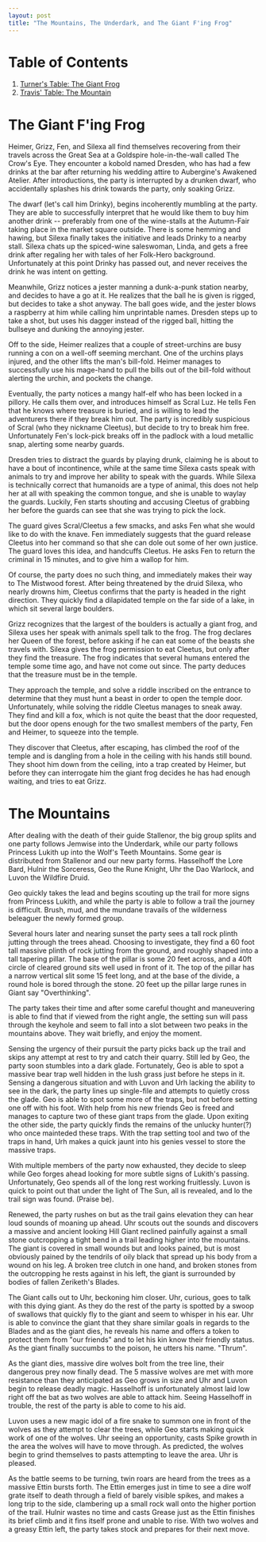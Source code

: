 ```yaml
---
layout: post
title: "The Mountains, The Underdark, and The Giant F'ing Frog"
---
```


# Table of Contents
1. [Turner's Table: The Giant Frog](#giant-frog)
2. [Travis' Table: The Mountain](#the-mountain)

# The Giant F'ing Frog <a name="giant-frog"></a>
Heimer, Grizz, Fen, and Silexa all find themselves recovering from their travels across the Great Sea at a Goldspire hole-in-the-wall called The Crow's Eye. They encounter a kobold named Dresden, who has had a few drinks at the bar after returning his wedding attire to Aubergine's Awakened Atelier. After introductions, the party is interrupted by a drunken dwarf, who accidentally splashes his drink towards the party, only soaking Grizz.

The dwarf (let's call him Drinky), begins incoherently mumbling at the party. They are able to successfully interpret that he would like them to buy him another drink -- preferably from one of the wine-stalls at the Autumn-Fair taking place in the market square outside. There is some hemming and hawing, but Silexa finally takes the initiative and leads Drinky to a nearby stall. Silexa chats up the spiced-wine saleswoman, Linda, and gets a free drink after regaling her with tales of her Folk-Hero background. Unfortunately at this point Drinky has passed out, and never receives the drink he was intent on getting.

Meanwhile, Grizz notices a jester manning a dunk-a-punk station nearby, and decides to have a go at it. He realizes that the ball he is given is rigged, but decides to take a shot anyway. The ball goes wide, and the jester blows a raspberry at him while calling him unprintable names. Dresden steps up to take a shot, but uses his dagger instead of the rigged ball, hitting the bullseye and dunking the annoying jester.

Off to the side, Heimer realizes that a couple of street-urchins are busy running a con on a well-off seeming merchant. One of the urchins plays injured, and the other lifts the man's bill-fold. Heimer manages to successfully use his mage-hand to pull the bills out of the bill-fold without alerting the urchin, and pockets the change.

Eventually, the party notices a mangy half-elf who has been locked in a pillory. He calls them over, and introduces himself as Scral Luz. He tells Fen that he knows where treasure is buried, and is willing to lead the adventurers there if they break him out. The party is incredibly suspicious of Scral (who they nickname Cleetus), but decide to try to break him free. Unfortunately Fen's lock-pick breaks off in the padlock with a loud metallic snap, alerting some nearby guards.

Dresden tries to distract the guards by playing drunk, claiming he is about to have a bout of incontinence, while at the same time Silexa casts speak with animals to try and improve her ability to speak with the guards. While Silexa is technically correct that humanoids are a type of animal, this does not help her at all with speaking the common tongue, and she is unable to waylay the guards. Luckily, Fen starts shouting and accusing Cleetus of grabbing her before the guards can see that she was trying to pick the lock.

The guard gives Scral/Cleetus a few smacks, and asks Fen what she would like to do with the knave. Fen immediately suggests that the guard release Cleetus into her command so that she can dole out some of her own justice. The guard loves this idea, and handcuffs Cleetus. He asks Fen to return the criminal in 15 minutes, and to give him a wallop for him.

Of course, the party does no such thing, and immediately makes their way to The Mistwood forest. After being threatened by the druid Silexa, who nearly drowns him, Cleetus confirms that the party is headed in the right direction. They quickly find a dilapidated temple on the far side of a lake, in which sit several large boulders.

Grizz recognizes that the largest of the boulders is actually a giant frog, and Silexa uses her speak with animals spell talk to the frog. The frog declares her Queen of the forest, before asking if he can eat some of the beasts she travels with. Silexa gives the frog permission to eat Cleetus, but only after they find the treasure. The frog indicates that several humans entered the temple some time ago, and have not come out since. The party deduces that the treasure must be in the temple.

They approach the temple, and solve a riddle inscribed on the entrance to determine that they must hunt a beast in order to open the temple door. Unfortunately, while solving the riddle Cleetus manages to sneak away. They find and kill a fox, which is not quite the beast that the door requested, but the door opens enough for the two smallest members of the party, Fen and Heimer, to squeeze into the temple.

They discover that Cleetus, after escaping, has climbed the roof of the temple and is dangling from a hole in the ceiling with his hands still bound. They shoot him down from the ceiling, into a trap created by Heimer, but before they can interrogate him the giant frog decides he has had enough waiting, and tries to eat Grizz.

# The Mountains <a name="the-mountain"></a>
After dealing with the death of their guide Stallenor, the big group splits and one party follows Jemwise into the Underdark, while our party follows Princess Lukith up into the Wolf's Teeth Mountains. Some gear is distributed from Stallenor and our new party forms. Hasselhoff the Lore Bard, Hulnir the Sorceress, Geo the Rune Knight, Uhr the Dao Warlock, and Luvon the Wildfire Druid.

Geo quickly takes the lead and begins scouting up the trail for more signs from Princess Lukith, and while the party is able to follow a trail the journey is difficult. Brush, mud, and the mundane travails of the wilderness beleaguer the newly formed group.

Several hours later and nearing sunset the party sees a tall rock plinth jutting through the trees ahead. Choosing to investigate, they find a 60 foot tall massive plinth of rock jutting from the ground, and roughly shaped into a tall tapering pillar. The base of the pillar is some 20 feet across, and a 40ft circle of cleared ground sits well used in front of it.  The top of the pillar has a narrow vertical slit some 15 feet long, and at the base of the divide, a round hole is bored through the stone. 20 feet up the pillar large runes in Giant say "Overthinking".

The party takes their time and after some careful thought and maneuvering is able to find that if viewed from the right angle, the setting sun will pass through the keyhole and seem to fall into a slot between two peaks in the mountains above. They wait briefly, and enjoy the moment.

Sensing the urgency of their pursuit the party picks back up the trail and skips any attempt at rest to try and catch their quarry. Still led by Geo, the party soon stumbles into a dark glade. Fortunately, Geo is able to spot a massive bear trap well hidden in the lush grass just before he steps in it. Sensing a dangerous situation and with Luvon and Urh lacking the ability to see in the dark, the party lines up single-file and attempts to quietly cross the glade. Geo is able to spot some more of the traps, but not before setting one off with his foot. With help from his new friends Geo is freed and manages to capture two of these giant traps from the glade. Upon exiting the other side, the party quickly finds the remains of the unlucky hunter(?) who once mainteded these traps. With the trap setting tool and two of the traps in hand, Urh makes a quick jaunt into his genies vessel to store the massive traps.

With multiple members of the party now exhausted, they decide to sleep while Geo forges ahead looking for more subtle signs of Lukith's passing. Unfortunately, Geo spends all of the long rest working fruitlessly. Luvon is quick to point out that under the light of The Sun, all is revealed, and lo the trail sign was found. (Praise be).

Renewed, the party rushes on but as the trail gains elevation they can hear loud sounds of moaning up ahead. Uhr scouts out the sounds and discovers a massive and ancient looking Hill Giant reclined painfully against a small stone outcropping a tight bend in a trail leading higher into the mountains. The giant is covered in small wounds but and looks pained, but is most obviously pained by the tendrils of oily black that spread up his body from a wound on his leg. A broken tree clutch in one hand, and broken stones from the outcropping he rests against in his left, the giant is surrounded by bodies of fallen Zeriketh's Blades.

The Giant calls out to Uhr, beckoning him closer. Uhr, curious, goes to talk with this dying giant. As they do the rest of the party is spotted by a swoop of swallows that quickly fly to the giant and seem to whisper in his ear. Uhr is able to convince the giant that they share similar goals in regards to the Blades and as the giant dies, he reveals his name and offers a token to protect them from "our friends" and to let his kin know their friendly status. As the giant finally succumbs to the poison, he utters his name. "Thrum".

As the giant dies, massive dire wolves bolt from the tree line, their dangerous prey now finally dead. The 5 massive wolves are met with more resistance than they anticipated as Geo grows in size and Uhr and Luvon begin to release deadly magic. Hasselhoff is unfortunately almost laid low right off the bat as two wolves are able to attack him. Seeing Hasselhoff in trouble, the rest of the party is able to come to his aid.

Luvon uses a new magic idol of a fire snake to summon one in front of the wolves as they attempt to clear the trees, while Geo starts making quick work of one of the wolves. Uhr seeing an opportunity, casts Spike growth in the area the wolves will have to move through. As predicted, the wolves begin to grind themselves to pasts attempting to leave the area. Uhr is pleased.

As the battle seems to be turning, twin roars are heard from the trees as a massive Ettin bursts forth. The Ettin emerges just in time to see a dire wolf grate itself to death through a field of barely visible spikes, and makes a long trip to the side, clambering up a small rock wall onto the higher portion of the trail. Hulnir wastes no time and casts Grease just as the Ettin finishes its brief climb and it fins itself prone and unable to rise. With two wolves and a greasy Ettin left, the party takes stock and prepares for their next move.

